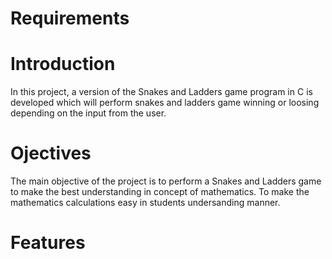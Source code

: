 # Requirements 

# Introduction
  In this project, a version of the Snakes and Ladders game program in C is developed which will perform snakes and ladders game winning or loosing depending on the input from the user. 
   
# Ojectives
  The main objective of the project is to perform a Snakes and Ladders game to make the best understanding in concept of mathematics. To make the mathematics calculations easy in students undersanding manner.

# Features
  
